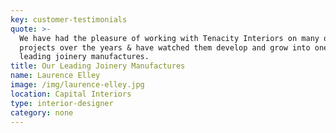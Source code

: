 ```yaml
---
key: customer-testimonials
quote: >-
  We have had the pleasure of working with Tenacity Interiors on many of our
  projects over the years & have watched them develop and grow into one of our
  leading joinery manufactures.
title: Our Leading Joinery Manufactures
name: Laurence Elley
image: /img/laurence-elley.jpg
location: Capital Interiors
type: interior-designer
category: none
---
```



